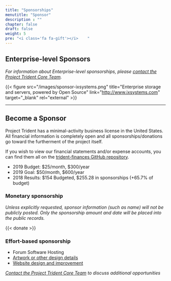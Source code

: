 ```yaml
---
title: "Sponsorships"
menutitle: "Sponsor"
description : ""
chapter: false
draft: false
weight: 5
pre: "<i class='fa fa-gift'></i>	"
---
```


## Enterprise-level Sponsors
*For information about Enterprise-level sponsorships, please [contact the Project Trident Core Team](mailto:core@project-trident.org).*

{{< figure src="/images/sponsor-ixsystems.png" title="Enterprise storage and servers, powered by Open Source" link="http://www.ixsystems.com" target="_blank" rel="external" >}}

---
## Become a Sponsor
Project Trident has a minimal-activity business license in the United States. All financial information is completely open and all sponsorships/donations go toward the furtherment of the project itself.

If you wish to view our financial statements and/or expense accounts, you can find them all on the [trident-finances GitHub repository](https://github.com/project-trident/trident-finances).

* 2019 Budget: $25/month, $300/year
* 2019 Goal: $50/month, $600/year
* 2018 Results: $154 Budgeted, $255.28 in sponsorships (+65.7% of budget)


### Monetary sponsorship
*Unless explicitly requested, sponsor information (such as name) will not be publicly posted. Only the sponsorship amount and date will be placed into the public records.*

{{< donate >}}

### Effort-based sponsorship
* Forum Software Hosting
* [Artwork or other design details](http://github.com/project-trident/trident-artwork)
* [Website design and improvement](http://github.com/project-trident/trident-website)

*[Contact the Project Trident Core Team](mailto:core@project-trident.org) to discuss additional opportunities*
